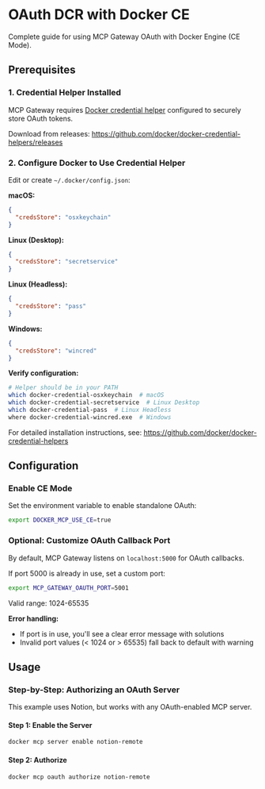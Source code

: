 # OAuth DCR with Docker CE

Complete guide for using MCP Gateway OAuth with Docker Engine (CE Mode).

## Prerequisites

### 1. Credential Helper Installed

MCP Gateway requires [Docker credential helper](https://github.com/docker/docker-credential-helpers) configured to securely store OAuth tokens.


Download from releases:
https://github.com/docker/docker-credential-helpers/releases

### 2. Configure Docker to Use Credential Helper

Edit or create `~/.docker/config.json`:

**macOS:**
```json
{
  "credsStore": "osxkeychain"
}
```

**Linux (Desktop):**
```json
{
  "credsStore": "secretservice"
}
```

**Linux (Headless):**
```json
{
  "credsStore": "pass"
}
```

**Windows:**
```json
{
  "credsStore": "wincred"
}
```

**Verify configuration:**
```bash
# Helper should be in your PATH
which docker-credential-osxkeychain  # macOS
which docker-credential-secretservice  # Linux Desktop
which docker-credential-pass  # Linux Headless
where docker-credential-wincred.exe  # Windows
```

For detailed installation instructions, see:
https://github.com/docker/docker-credential-helpers

## Configuration

### Enable CE Mode

Set the environment variable to enable standalone OAuth:

```bash
export DOCKER_MCP_USE_CE=true
```
### Optional: Customize OAuth Callback Port

By default, MCP Gateway listens on `localhost:5000` for OAuth callbacks.

If port 5000 is already in use, set a custom port:

```bash
export MCP_GATEWAY_OAUTH_PORT=5001
```

Valid range: 1024-65535

**Error handling:**
- If port is in use, you'll see a clear error message with solutions
- Invalid port values (< 1024 or > 65535) fall back to default with warning

## Usage

### Step-by-Step: Authorizing an OAuth Server

This example uses Notion, but works with any OAuth-enabled MCP server.

#### Step 1: Enable the Server

```bash
docker mcp server enable notion-remote
```

#### Step 2: Authorize

```bash
docker mcp oauth authorize notion-remote
```
